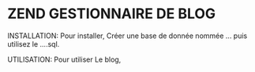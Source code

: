 # ZEND GESTIONNAIRE DE BLOG

INSTALLATION:
  Pour installer, Créer une base de donnée nommée ... puis utilisez le ....sql.
  
UTILISATION:
  Pour utiliser Le blog, 
